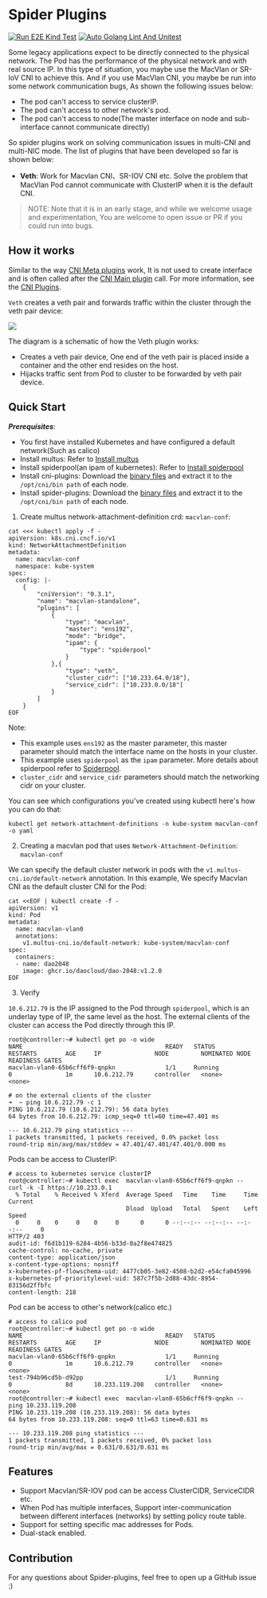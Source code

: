 # Spider Plugins

[![Run E2E Kind Test](https://github.com/spidernet-io/plugins/actions/workflows/e2e-test.yaml/badge.svg?branch=main)](https://github.com/spidernet-io/plugins/actions/workflows/e2e-test.yaml)
[![Auto Golang Lint And Unitest](https://github.com/spidernet-io/plugins/actions/workflows/lint-golang.yaml/badge.svg?branch=main)](https://github.com/spidernet-io/plugins/actions/workflows/lint-golang.yaml)

Some legacy applications expect to be directly connected to the physical network. The Pod has the performance of the physical network and with real source IP. In this type of situation, you maybe use the MacVlan or SR-IoV CNI to achieve this. And if you use MacVlan CNI, you maybe be run into some network communication bugs, As shown the following issues below:

- The pod can't access to service clusterIP.
- The pod can't access to other network's pod.
- The pod can't access to node(The master interface on node and sub-interface cannot communicate directly)

So spider plugins work on solving communication issues in multi-CNI and multi-NIC mode. The list of plugins that have been developed so far is shown below:

- **Veth**: Work for Macvlan CNI、SR-IOV CNI etc. Solve the problem that MacVlan Pod cannot communicate with ClusterIP when it is the default CNI.

> NOTE: Note that it is in an early stage, and while we welcome usage and experimentation, You are welcome to open issue or PR if you could run into bugs.

## How it works

Similar to the way [CNI Meta plugins](https://github.com/containernetworking/plugins/tree/main/plugins/meta) work, It is not used to create interface and is often called after the [CNI Main plugin](https://github.com/containernetworking/plugins/tree/main/plugins/main) call.
For more information, see the [CNI Plugins](https://www.cni.dev/plugins/current/).

`Veth` creates a veth pair and forwards traffic within the cluster through the veth pair device:

![](docs/images/veth.svg)

The diagram is a schematic of how the Veth plugin works: 

- Creates a veth pair device, One end of the veth pair is placed inside a container and the other end resides on the host.
- Hijacks traffic sent from Pod to cluster to be forwarded by veth pair device.

## Quick Start

_**Prerequisites**_:

- You first have installed Kubernetes and have configured a default network(Such as calico)
- Install multus: Refer to [Install multus](https://github.com/k8snetworkplumbingwg/multus-cni/blob/master/docs/quickstart.md)
- Install spiderpool(an ipam of kubernetes): Refer to [Install spiderpool](https://github.com/spidernet-io/spiderpool/blob/main/docs/usage/basic.md)
- Install cni-plugins: Download the [binary files](https://github.com/containernetworking/plugins/releases) and extract it to the `/opt/cni/bin path` of each node.
- Install spider-plugins:  Download the [binary files](https://github.com/spidernet-io/plugins/releases) and extract it to the `/opt/cni/bin path` of each node.

1. Create multus network-attachment-definition crd: `macvlan-conf`:

```shell
cat <<< kubectl apply -f - 
apiVersion: k8s.cni.cncf.io/v1
kind: NetworkAttachmentDefinition
metadata:
  name: macvlan-conf
  namespace: kube-system
spec:
  config: |-
    {
        "cniVersion": "0.3.1",
        "name": "macvlan-standalone",
        "plugins": [
            {
                "type": "macvlan",
                "master": "ens192",
                "mode": "bridge",
                "ipam": {
                    "type": "spiderpool"
                }
            },{
                "type": "veth",
                "cluster_cidr": ["10.233.64.0/18"],
                "service_cidr": ["10.233.0.0/18"]
            }
        ]
    }
EOF
```

Note:

- This example uses `ens192` as the master parameter, this master parameter should match the interface name on the hosts in your cluster.
- This example uses `spiderpool` as the `ipam` parameter. More details about spiderpool refer to [Spiderpool](https://spidernet-io.github.io/spiderpool/).
- `cluster_cidr` and `service_cidr` parameters should match the networking cidr on your cluster.

You can see which configurations you've created using kubectl here's how you can do that:

```shell
kubectl get network-attachment-definitions -n kube-system macvlan-conf -o yaml
```

2. Creating a macvlan pod that uses `Network-Attachment-Definition`: `macvlan-conf`

We can specify the default cluster network in pods with the `v1.multus-cni.io/default-network` annotation. In this example, We specify Macvlan CNI as the default cluster CNI for the Pod: 

```shell
cat <<EOF | kubectl create -f -
apiVersion: v1
kind: Pod
metadata:
  name: macvlan-vlan0
  annotations:
    v1.multus-cni.io/default-network: kube-system/macvlan-conf
spec:
  containers:
  - name: dao2048
    image: ghcr.io/daocloud/dao-2048:v1.2.0
EOF
```

3. Verify

`10.6.212.79` is the IP assigned to the Pod through `spiderpool`, which is an underlay type of IP, the same level as the host. The external clients of the cluster can access the Pod directly through this IP.

```shell
root@controller:~# kubectl get po -o wide
NAME                                        READY   STATUS             RESTARTS        AGE     IP               NODE         NOMINATED NODE   READINESS GATES
macvlan-vlan0-65b6cff6f9-qnpkn              1/1     Running            0               1m      10.6.212.79      controller   <none>           <none>
```

```shell
# on the external clients of the cluster
➜  ~ ping 10.6.212.79 -c 1
PING 10.6.212.79 (10.6.212.79): 56 data bytes
64 bytes from 10.6.212.79: icmp_seq=0 ttl=60 time=47.401 ms

--- 10.6.212.79 ping statistics ---
1 packets transmitted, 1 packets received, 0.0% packet loss
round-trip min/avg/max/stddev = 47.401/47.401/47.401/0.000 ms
```

Pods can be access to ClusterIP:

```shell
# access to kubernetes service clusterIP
root@controller:~# kubectl exec  macvlan-vlan0-65b6cff6f9-qnpkn -- curl -k -I https://10.233.0.1
  % Total    % Received % Xferd  Average Speed   Time    Time     Time  Current
                                 Dload  Upload   Total   Spent    Left  Speed
  0     0    0     0    0     0      0      0 --:--:-- --:--:-- --:--:--     0
HTTP/2 403
audit-id: f6d1b119-6284-4b56-b33d-0a2f8e474825
cache-control: no-cache, private
content-type: application/json
x-content-type-options: nosniff
x-kubernetes-pf-flowschema-uid: 4477cb05-3e82-4508-b2d2-e54cfa045996
x-kubernetes-pf-prioritylevel-uid: 587c7f5b-2d88-43dc-8954-83156d2ffbfc
content-length: 218
```

Pod can be access to other's network(calico etc.)

```shell
# access to calico pod
root@controller:~# kubectl get po -o wide
NAME                                        READY   STATUS             RESTARTS        AGE     IP               NODE         NOMINATED NODE   READINESS GATES
macvlan-vlan0-65b6cff6f9-qnpkn              1/1     Running            0               1m      10.6.212.79      controller   <none>           <none>
test-794b96cd5b-d92pp                       1/1     Running            0               8d      10.233.119.208   controller   <none>           <none>
root@controller:~# kubectl exec  macvlan-vlan0-65b6cff6f9-qnpkn -- ping 10.233.119.208
PING 10.233.119.208 (10.233.119.208): 56 data bytes
64 bytes from 10.233.119.208: seq=0 ttl=63 time=0.631 ms

--- 10.233.119.208 ping statistics ---
1 packets transmitted, 1 packets received, 0% packet loss
round-trip min/avg/max = 0.631/0.631/0.631 ms
```

## Features

- Support Macvlan/SR-IOV pod can be access ClusterCIDR, ServiceCIDR etc.
- When Pod has multiple interfaces, Support inter-communication between different interfaces (networks) by setting policy route table.
- Support for setting specific mac addresses for Pods.
- Dual-stack enabled.

## Contribution

For any questions about Spider-plugins, feel free to open up a GitHub issue :)
